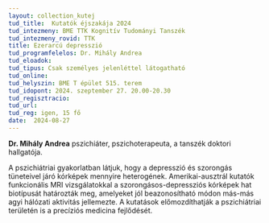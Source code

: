 ```yaml
---
layout: collection_kutej
tud_title:  Kutatók éjszakája 2024
tud_intezmeny: BME TTK Kognitív Tudományi Tanszék
tud_intezmeny_rovid: TTK
title: Ezerarcú depresszió
tud_programfelelos: Dr. Mihály Andrea
tud_eloadok: 
tud_tipus: Csak személyes jelenléttel látogatható
tud_online: 
tud_helyszin: BME T épület 515. terem
tud_idopont: 2024. szeptember 27. 20.00-20.30
tud_regisztracio: 
tud_url: 
tud_reg: igen, 15 fő
date:  2024-08-27
---
```


**Dr. Mihály Andrea** pszichiáter, pszichoterapeuta, a tanszék doktori hallgatója.

A pszichiátriai gyakorlatban látjuk, hogy a depresszió és szorongás tüneteivel járó kórképek mennyire heterogének. Amerikai-ausztrál kutatók funkcionális MRI vizsgálatokkal a szorongásos-depressziós kórképek hat biotípusát határozták meg, amelyeket jól beazonosítható módon más-más agyi hálózati aktivitás jellemezte. A kutatások előmozdíthatják a pszichiátriai területén is a precíziós medicina fejlődését.
